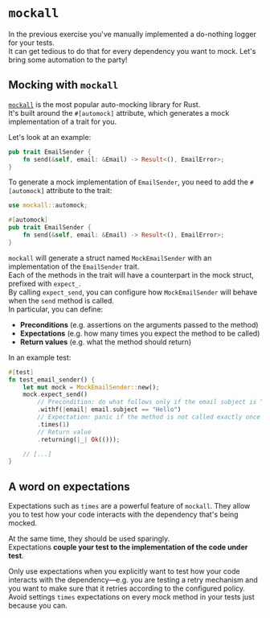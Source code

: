 # `mockall`

In the previous exercise you've manually implemented a do-nothing logger for your tests.\
It can get tedious to do that for every dependency you want to mock. Let's bring some automation to the party!

## Mocking with `mockall`

[`mockall`](https://docs.rs/mockall/) is the most popular auto-mocking library for Rust.\
It's built around the `#[automock]` attribute, which generates a mock implementation of a trait for you.

Let's look at an example:

```rust
pub trait EmailSender {
    fn send(&self, email: &Email) -> Result<(), EmailError>;
}
```

To generate a mock implementation of `EmailSender`, you need to add the `#[automock]` attribute to the trait:

```rust
use mockall::automock;

#[automock]
pub trait EmailSender {
    fn send(&self, email: &Email) -> Result<(), EmailError>;
}
```

`mockall` will generate a struct named `MockEmailSender` with an implementation of the `EmailSender` trait.\
Each of the methods in the trait will have a counterpart in the mock struct, prefixed with `expect_`.\
By calling `expect_send`, you can configure how `MockEmailSender` will behave when the `send` method is called.\
In particular, you can define:

- **Preconditions** (e.g. assertions on the arguments passed to the method)
- **Expectations** (e.g. how many times you expect the method to be called)
- **Return values** (e.g. what the method should return)

In an example test:

```rust
#[test]
fn test_email_sender() {
    let mut mock = MockEmailSender::new();
    mock.expect_send()
        // Precondition: do what follows only if the email subject is "Hello"
        .withf(|email| email.subject == "Hello")
        // Expectation: panic if the method is not called exactly once
        .times(1)
        // Return value
        .returning(|_| Ok(()));

    // [...]
}
```

## A word on expectations

Expectations such as `times` are a powerful feature of `mockall`.
They allow you to test how your code interacts with the dependency that's being mocked.

At the same time, they should be used sparingly.\
Expectations **couple your test to the implementation of the code under test**.

Only use expectations when you explicitly want to test how your code interacts with the dependency—e.g.
you are testing a retry mechanism and you want to make sure that it retries according to the configured policy.\
Avoid settings `times` expectations on every mock method in your tests just because you can.
